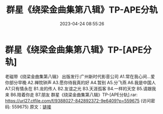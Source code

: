 ﻿---
title: 群星《绕梁金曲集第八辑》TP-APE分轨
date: 2023-04-24 08:55:26
categories: 古典音乐、新世纪、纯音雅乐
tags: 纯音雅乐
---
# 群星《绕梁金曲集第八辑》TP-[APE分轨]

老磁带《绕梁金曲集第八辑》
出版发行:广州新时代影音公司
A1.常在我心间...爱你部分早晚
A2.禅院钟声
A3.愿你待我真的好
A4.暂别
A5.分飞燕
A6.我是中国人
A7.只有情永在
B1.龙的传人
B2.友谊之光
B3.天涯孤客
B4.一样的天空
B5.请跟我来
B6.陪着你走
B7.朋友
群星《绕梁金曲集第八辑》TP-[APE分轨].rar: https://url27.ctfile.com/f/9388027-842892372-9e6409?p=559675
(访问密码: 559675)
原文：[链接](https://blog.sina.com.cn/s/blog_1647c7e76010311ks.html)